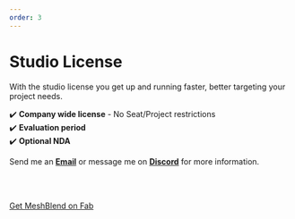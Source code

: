 ```yaml
---
order: 3
---
```



# Studio License

With the studio license you get up and running faster, better targeting your project needs.


:heavy_check_mark: **Company wide license** - No Seat/Project restrictions
<br>
:heavy_check_mark: **Evaluation period**
<br>
:heavy_check_mark: **Optional NDA**

Send me an **[Email](mailto:tore+meshblend@lervik.com?subject=MeshBlend%20Studio%20License)** or message me on **[Discord](https://discord.com/users/149926789811011585)** for more information.

<br>
<br>

<a href="https://www.fab.com/listings/1f4abe73-4cda-42db-995a-c9f8ca4790e5" class="fabLink">Get MeshBlend on Fab</a>

